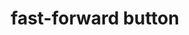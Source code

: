 ---
layout: symbols
title: fast-forward button
emoji: fast_forward_button
permalink: ⏩.html
image: assets/img/3moji/fast_forward_button.png
---